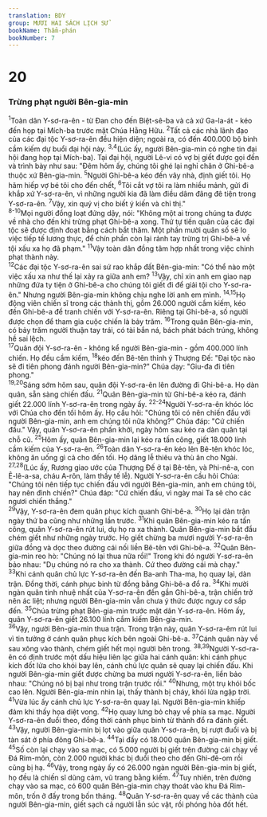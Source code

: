 ```yaml
---
translation: BDY
group: MƯƠI HAI SÁCH LỊCH SỬ
bookName: Thẩm-phán 
bookNumber: 7
---
```


<div class="title"><h1>20</h1><h3>Trừng phạt người Bên-gia-min</h3></div>
<span class="verse cac_20_1"><sup>1</sup>Toàn dân Y-sơ-ra-ên - từ Đan cho đến Biệt-sê-ba và cả xứ Ga-la-át - kéo đến họp tại Mích-ba trước mặt Chúa Hằng Hữu. </span>
<span class="verse cac_20_2"><sup>2</sup>Tất cả các nhà lãnh đạo của các đại tộc Y-sơ-ra-ên đều hiện diện; ngoài ra, có đến 400.000 bộ binh cầm kiếm dự buổi đại hội này. </span>
<span class="verse cac_20_3 cac_20_4"><sup>3,4</sup>(Lúc ấy, người Bên-gia-min có nghe tin đại hội đang họp tại Mích-ba). Tại đại hội, người Lê-vi có vợ bị giết được gọi đến và trình bày như sau: &#34;Đêm hôm ấy, chúng tôi ghé lại nghỉ chân ở Ghi-bê-a thuộc xứ Bên-gia-min. </span>
<span class="verse cac_20_5"><sup>5</sup>Người Ghi-bê-a kéo đến vây nhà, định giết tôi. Họ hãm hiếp vợ bé tôi cho đến chết, </span>
<span class="verse cac_20_6"><sup>6</sup>Tôi cắt vợ tôi ra làm nhiều mảnh, gửi đi khắp xứ Y-sơ-ra-ên, vì những người kia đã làm điều dâm đãng đê tiện trong Y-sơ-ra-ên. </span>
<span class="verse cac_20_7"><sup>7</sup>Vậy, xin quý vị cho biết ý kiến và chỉ thị.&#34;<br/></span>
<span class="verse cac_20_8 cac_20_9 cac_20_10"><sup>8-10</sup>Mọi người đồng loạt đứng dậy, nói: &#34;Không một ai trong chúng ta được về nhà cho đến khi trừng phạt Ghi-bê-a xong. Thứ tự tiến quân của các đại tộc sẽ được định đoạt bằng cách bắt thăm. Một phần mười quân số sẽ lo việc tiếp tế lương thực, để chín phần còn lại rảnh tay trừng trị Ghi-bê-a về tội xấu xa họ đã phạm.&#34; </span>
<span class="verse cac_20_11"><sup>11</sup>Vậy toàn dân đồng tâm hợp nhất trong việc chinh phạt thành này.<br/></span>
<span class="verse cac_20_12"><sup>12</sup>Các đại tộc Y-sơ-ra-ên sai sứ rao khắp đất Bên-gia-min: &#34;Có thể nào một việc xấu xa như thế lại xảy ra giữa anh em? </span>
<span class="verse cac_20_13"><sup>13</sup>Vậy, chỉ xin anh em giao nạp những đứa ty tiện ở Ghi-bê-a cho chúng tôi giết đi để giải tội cho Y-sơ-ra-ên.&#34; Nhưng người Bên-gia-min không chịu nghe lời anh em mình. </span>
<span class="verse cac_20_14 cac_20_15"><sup>14,15</sup>Họ động viên chiến sĩ trong các thành thị, gồm 26.000 người cầm kiếm, kéo đến Ghi-bê-a để tranh chiến với Y-sơ-ra-ên. Riêng tại Ghi-bê-a, số người được chọn để tham gia cuộc chiến là bảy trăm. </span>
<span class="verse cac_20_16"><sup>16</sup>Trong quân Bên-gia-min, có bảy trăm người thuận tay trái, có tài bắn ná, bách phát bách trúng, không hề sai lệch.<br/></span>
<span class="verse cac_20_17"><sup>17</sup>Quân đội Y-sơ-ra-ên - không kể người Bên-gia-min - gồm 400.000 lính chiến. Họ đều cầm kiếm, </span>
<span class="verse cac_20_18"><sup>18</sup>kéo đến Bê-tên thỉnh ý Thượng Đế: &#34;Đại tộc nào sẽ đi tiên phong đánh người Bên-gia-min?&#34; Chúa dạy: &#34;Giu-đa đi tiên phong.&#34;<br/></span>
<span class="verse cac_20_19 cac_20_20"><sup>19,20</sup>Sáng sớm hôm sau, quân đội Y-sơ-ra-ên lên đường đi Ghi-bê-a. Họ dàn quân, sẵn sàng chiến đấu. </span>
<span class="verse cac_20_21"><sup>21</sup>Quân Bên-gia-min từ Ghi-bê-a kéo ra, đánh giết 22.000 lính Y-sơ-ra-ên trong ngày ấy. </span>
<span class="verse cac_20_22 cac_20_23 cac_20_24"><sup>22-24</sup>Người Y-sơ-ra-ên khóc lóc với Chúa cho đến tối hôm ấy. Họ cầu hỏi: &#34;Chúng tôi có nên chiến đấu với người Bên-gia-min, anh em chúng tôi nữa không?&#34; Chúa đáp: &#34;Cứ chiến đấu.&#34; Vậy, quân Y-sơ-ra-ên phấn khởi, ngày hôm sau kéo ra dàn quân tại chỗ cũ. </span>
<span class="verse cac_20_25"><sup>25</sup>Hôm ấy, quân Bên-gia-min lại kéo ra tấn công, giết 18.000 lính cầm kiếm của Y-sơ-ra-ên. </span>
<span class="verse cac_20_26"><sup>26</sup>Toàn dân Y-sơ-ra-ên kéo lên Bê-tên khóc lóc, không ăn uống gì cả cho đến tối. Họ dâng lễ thiêu và thù ân cho Ngài. </span>
<span class="verse cac_20_27 cac_20_28"><sup>27,28</sup>(Lúc ấy, Rương giao ước của Thượng Đế ở tại Bê-tên, và Phi-nê-a, con Ê-lê-a-sa, cháu A-rôn, làm thầy tế lễ). Người Y-sơ-ra-ên cầu hỏi Chúa: &#34;Chúng tôi nên tiếp tục chiến đấu với người Bên-gia-min, anh em chúng tôi, hay nên đình chiến?&#34; Chúa đáp: &#34;Cứ chiến đấu, vì ngày mai Ta sẽ cho các ngươi chiến thắng.&#34;<br/></span>
<span class="verse cac_20_29"><sup>29</sup>Vậy, Y-sơ-ra-ên đem quân phục kích quanh Ghi-bê-a. </span>
<span class="verse cac_20_30"><sup>30</sup>Họ lại dàn trận ngày thứ ba cũng như những lần trước. </span>
<span class="verse cac_20_31"><sup>31</sup>Khi quân Bên-gia-min kéo ra tấn công, quân Y-sơ-ra-ên rút lui, dụ họ ra xa thành. Quân Bên-gia-min bắt đầu chém giết như những ngày trước. Họ giết chừng ba mươi người Y-sơ-ra-ên giữa đồng và dọc theo đường cái nối liền Bê-tên với Ghi-bê-a. </span>
<span class="verse cac_20_32"><sup>32</sup>Quân Bên-gia-min reo hò: &#34;Chúng nó lại thua nữa rồi!&#34; Trong khi đó người Y-sơ-ra-ên bảo nhau: &#34;Dụ chúng nó ra cho xa thành. Cứ theo đường cái mà chạy.&#34; </span>
<span class="verse cac_20_33"><sup>33</sup>Khi cánh quân chủ lực Y-sơ-ra-ên đến Ba-anh Tha-ma, họ quay lại, dàn trận. Đồng thời, cánh phục binh từ đồng bằng Ghi-bê-a đổ ra. </span>
<span class="verse cac_20_34"><sup>34</sup>Khi mười ngàn quân tinh nhuệ nhất của Y-sơ-ra-ên đến gần Ghi-bê-a, trận chiến trở nên ác liệt; nhưng người Bên-gia-min vẫn chưa ý thức được nguy cơ sắp đến. </span>
<span class="verse cac_20_35"><sup>35</sup>Chúa trừng phạt Bên-gia-min trước mặt dân Y-sơ-ra-ên. Hôm ấy, quân Y-sơ-ra-ên giết 26.100 lính cầm kiếm Bên-gia-min.<br/></span>
<span class="verse cac_20_36"><sup>36</sup>Vậy, người Bên-gia-min thua trận. Trong trận này, quân Y-sơ-ra-êm rút lui vì tin tưởng ở cánh quân phục kích bên ngoài Ghi-bê-a. </span>
<span class="verse cac_20_37"><sup>37</sup>Cánh quân này về sau xông vào thành, chém giết hết mọi người bên trong. </span>
<span class="verse cac_20_38 cac_20_39"><sup>38,39</sup>Người Y-sơ-ra-ên có định trước một dấu hiệu liên lạc giữa hai cánh quân: khi cánh phục kích đốt lửa cho khói bay lên, cánh chủ lực quân sẽ quay lại chiến đấu. Khi người Bên-gia-min giết được chừng ba mươi người Y-sơ-ra-ên, liền bảo nhau: &#34;Chúng nó bị bại như trong trận trước rồi.&#34; </span>
<span class="verse cac_20_40"><sup>40</sup>Nhưng, một trụ khói bốc cao lên. Người Bên-gia-min nhìn lại, thấy thành bị cháy, khói lửa ngập trời. </span>
<span class="verse cac_20_41"><sup>41</sup>Vừa lúc ấy cánh chủ lực Y-sơ-ra-ên quay lại. Người Bên-gia-min khiếp đảm khi thấy họa diệt vong. </span>
<span class="verse cac_20_42"><sup>42</sup>Họ quay lưng bỏ chạy về phía sa mạc. Người Y-sơ-ra-ên đuổi theo, đồng thời cánh phục binh từ thành đổ ra đánh giết. </span>
<span class="verse cac_20_43"><sup>43</sup>Vậy, người Bên-gia-min bị lọt vào giữa quân Y-sơ-ra-ên, bị rượt đuổi và bị tàn sát ở phía đông Ghi-bê-a. </span>
<span class="verse cac_20_44"><sup>44</sup>Tại đấy có 18.000 quân Bên-gia-min bị giết. </span>
<span class="verse cac_20_45"><sup>45</sup>Số còn lại chạy vào sa mạc, có 5.000 người bị giết trên đường cái chạy về Đá Rim-môn, còn 2.000 người khác bị đuổi theo cho đến Ghi-đê-om rồi cũng bị hạ. </span>
<span class="verse cac_20_46"><sup>46</sup>Vậy, trong ngày ấy có 26.000 ngàn người Bên-gia-min bị giết, họ đều là chiến sĩ dũng cảm, vũ trang bằng kiếm. </span>
<span class="verse cac_20_47"><sup>47</sup>Tuy nhiên, trên đường chạy vào sa mạc, có 600 quân Bên-gia-min chạy thoát vào khu Đá Rim-môn, trốn ở đấy trong bốn tháng. </span>
<span class="verse cac_20_48"><sup>48</sup>Quân Y-sơ-ra-ên quay về các thành của người Bên-gia-min, giết sạch cả người lẫn súc vật, rồi phóng hỏa đốt hết.</span>
